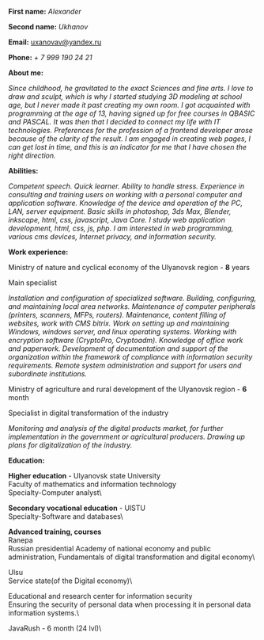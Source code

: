 **First name:** *Alexander*

**Second name:** *Ukhanov*

**Email:** [uxanovav@yandex.ru](mailto:uxanovav@yandex.ru)

**Phone:** *+ 7 999 190 24 21*

**About me:** 

*Since childhood, he gravitated to the exact Sciences and fine arts. I love to draw and sculpt, which is why I started studying 3D modeling at school age, but I never made it past creating my own room. I got acquainted with programming at the age of 13, having signed up for free courses in QBASIC and PASCAL. It was then that I decided to connect my life with IT technologies. Preferences for the profession of a frontend developer arose because of the clarity of the result. I am engaged in creating web pages, I can get lost in time, and this is an indicator for me that I have chosen the right direction.*

**Abilities:** 

*Competent speech. Quick learner. Ability to handle stress. Experience in consulting and training users on working with a personal computer and application software.*
*Knowledge of the device and operation of the PC, LAN, server equipment. Basic skills in photoshop, 3ds Max, Blender, inkscape, html, css, javascript, Java Core.*
*I study web application development, html, css, js, php. I am interested in web programming, various cms devices, Internet privacy, and information security.*

**Work experience:**

Ministry of nature and cyclical economy of the Ulyanovsk region - **8** years

Main specialist

*Installation and configuration of specialized software. Building, configuring, and maintaining local area networks. Maintenance of computer peripherals (printers, scanners, MFPs, routers). Maintenance, content filling of websites, work with CMS bitrix. Work on setting up and maintaining Windows, windows server, and linux operating systems. Working with encryption software (CryptoPro, Cryptoadm). Knowledge of office work and paperwork. Development of documentation and support of the organization within the framework of compliance with information security requirements. Remote system administration and support for users and subordinate institutions.*

Ministry of agriculture and rural development of the Ulyanovsk region - **6** month

Specialist in digital transformation of the industry

*Monitoring and analysis of the digital products market, for further implementation in the government or agricultural producers. Drawing up plans for digitalization of the industry.*

**Education:**

**Higher education** - Ulyanovsk state University\
Faculty of mathematics and information technology\
Specialty-Computer analyst\

**Secondary vocational education** - UlSTU\
Specialty-Software and databases\

**Advanced training, courses**\
Ranepa\
Russian presidential Academy of national economy and public administration, Fundamentals of digital transformation and digital economy\

Ulsu\
Service state(of the Digital economy)\

Educational and research center for information security\
Ensuring the security of personal data when processing it in personal data information systems.\

JavaRush - 6 month (24 lvl)\
